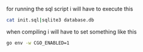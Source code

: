 for running the sql script i will have to execute this

```sh
cat init.sql|sqlite3 database.db
```

when compiling i will have to set something like this

``` sh
go env -w CGO_ENABLED=1
```
